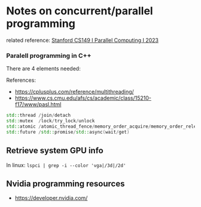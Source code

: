 # Notes on concurrent/parallel programming

related reference: [Stanford CS149 I Parallel Computing I 2023](https://www.youtube.com/watch?v=V1tINV2-9p4&list=PLoROMvodv4rMp7MTFr4hQsDEcX7Bx6Odp)

### Paralell programming in C++

There are 4 elements needed: 

References:
- https://cplusplus.com/reference/multithreading/
- https://www.cs.cmu.edu/afs/cs/academic/class/15210-f17/www/pasl.html

```c++
std::thread /join/detach
std::mutex  /lock/try_lock/unlock
std::atomic /atomic_thread_fence/memory_order_acquire/memory_order_release
std::future /std::promise/std::async(wait/get)
```

## Retrieve system GPU info

In linux: `lspci | grep -i --color 'vga|/3d|/2d'`

## Nvidia programming resources

 - https://developer.nvidia.com/


